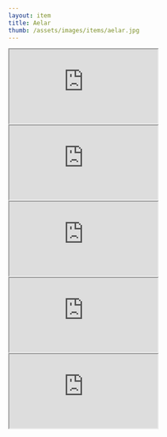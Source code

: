 ```yaml
---
layout: item
title: Aelar
thumb: /assets/images/items/aelar.jpg
---
```

<iframe src="http://magic-items.herokuapp.com/item/embed/7w3hzfh"></iframe>
<iframe src="http://magic-items.herokuapp.com/item/embed/lca6ukz"></iframe>
<iframe src="http://magic-items.herokuapp.com/item/embed/ugifbgw"></iframe>
<iframe src="http://magic-items.herokuapp.com/item/embed/45d7bv3"></iframe>
<iframe src="http://magic-items.herokuapp.com/item/embed/dxybzqo"></iframe>
